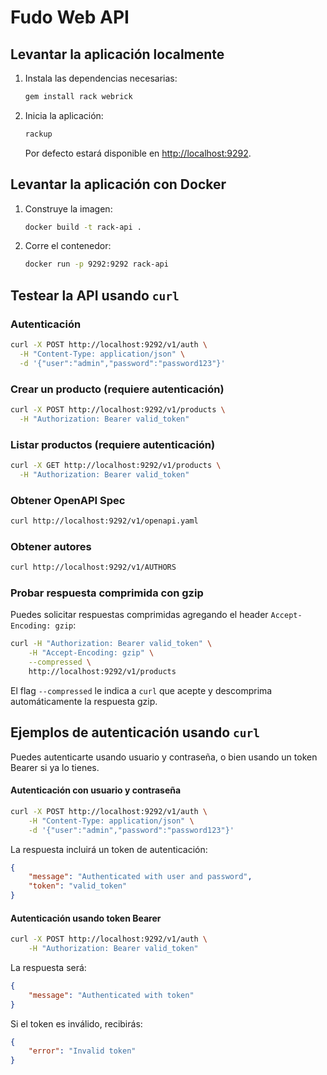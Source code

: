 # Fudo Web API

## Levantar la aplicación localmente

1. Instala las dependencias necesarias:
    ```sh
    gem install rack webrick
    ```
2. Inicia la aplicación:
    ```sh
    rackup
    ```
    Por defecto estará disponible en [http://localhost:9292](http://localhost:9292).

## Levantar la aplicación con Docker

1. Construye la imagen:
    ```sh
    docker build -t rack-api .
    ```
2. Corre el contenedor:
    ```sh
    docker run -p 9292:9292 rack-api
    ```

## Testear la API usando `curl`

### Autenticación

```sh
curl -X POST http://localhost:9292/v1/auth \
  -H "Content-Type: application/json" \
  -d '{"user":"admin","password":"password123"}'
```

### Crear un producto (requiere autenticación)

```sh
curl -X POST http://localhost:9292/v1/products \
  -H "Authorization: Bearer valid_token"
```

### Listar productos (requiere autenticación)

```sh
curl -X GET http://localhost:9292/v1/products \
  -H "Authorization: Bearer valid_token"
```

### Obtener OpenAPI Spec

```sh
curl http://localhost:9292/v1/openapi.yaml
```

### Obtener autores

```sh
curl http://localhost:9292/v1/AUTHORS
```
### Probar respuesta comprimida con gzip

Puedes solicitar respuestas comprimidas agregando el header `Accept-Encoding: gzip`:

```sh
curl -H "Authorization: Bearer valid_token" \
    -H "Accept-Encoding: gzip" \
    --compressed \
    http://localhost:9292/v1/products
```

El flag `--compressed` le indica a `curl` que acepte y descomprima automáticamente la respuesta gzip.

## Ejemplos de autenticación usando `curl`

Puedes autenticarte usando usuario y contraseña, o bien usando un token Bearer si ya lo tienes.

#### Autenticación con usuario y contraseña

```sh
curl -X POST http://localhost:9292/v1/auth \
    -H "Content-Type: application/json" \
    -d '{"user":"admin","password":"password123"}'
```

La respuesta incluirá un token de autenticación:

```json
{
    "message": "Authenticated with user and password",
    "token": "valid_token"
}
```

#### Autenticación usando token Bearer

```sh
curl -X POST http://localhost:9292/v1/auth \
    -H "Authorization: Bearer valid_token"
```

La respuesta será:

```json
{
    "message": "Authenticated with token"
}
```

Si el token es inválido, recibirás:

```json
{
    "error": "Invalid token"
}
```